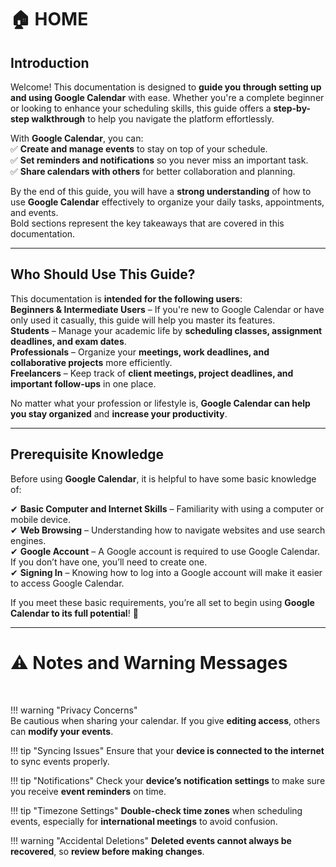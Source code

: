 # 🏠 HOME  

## Introduction  

Welcome! This documentation is designed to **guide you through setting up and using Google Calendar** with ease. Whether you're a complete beginner or looking to enhance your scheduling skills, this guide offers a **step-by-step walkthrough** to help you navigate the platform effortlessly.  

With **Google Calendar**, you can:  
✅ **Create and manage events** to stay on top of your schedule.  
✅ **Set reminders and notifications** so you never miss an important task.  
✅ **Share calendars with others** for better collaboration and planning.  

By the end of this guide, you will have a **strong understanding** of how to use **Google Calendar**  effectively to organize your daily tasks, appointments, and events.
<br>
Bold sections represent the key takeaways that are covered in this documentation.

---  

## Who Should Use This Guide?  

This documentation is **intended for the following users**:  
**Beginners & Intermediate Users** – If you're new to Google Calendar or have only used it casually, this guide will help you master its features.  
**Students** – Manage your academic life by **scheduling classes, assignment deadlines, and exam dates**.  
**Professionals** – Organize your **meetings, work deadlines, and collaborative projects** more efficiently.  
**Freelancers** – Keep track of **client meetings, project deadlines, and important follow-ups** in one place.  

No matter what your profession or lifestyle is, **Google Calendar can help you stay organized** and **increase your productivity**.  

---  

## Prerequisite Knowledge  

Before using **Google Calendar**, it is helpful to have some basic knowledge of:  

✔ **Basic Computer and Internet Skills** – Familiarity with using a computer or mobile device.  
✔ **Web Browsing** – Understanding how to navigate websites and use search engines.  
✔ **Google Account** – A Google account is required to use Google Calendar. If you don’t have one, you’ll need to create one.  
✔ **Signing In** – Knowing how to log into a Google account will make it easier to access Google Calendar.  

If you meet these basic requirements, you’re all set to begin using **Google Calendar to its full potential**! 🎉  

---

# ⚠️ Notes and Warning Messages  
<br>  

!!! warning "Privacy Concerns"  
    Be cautious when sharing your calendar. If you give **editing access**, others can **modify your events**.

!!! tip "Syncing Issues"
    Ensure that your **device is connected to the internet** to sync events properly.

!!! tip "Notifications"
    Check your **device’s notification settings** to make sure you receive **event reminders** on time.

!!! tip "Timezone Settings"
    **Double-check time zones** when scheduling events, especially for **international meetings** to avoid confusion.

!!! warning "Accidental Deletions"
    **Deleted events cannot always be recovered**, so **review before making changes**.
  
